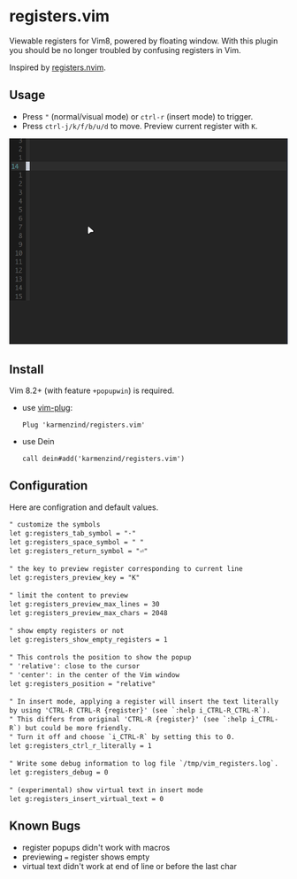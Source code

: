 # registers.vim

Viewable registers for Vim8, powered by floating window. With this plugin you should be no longer troubled by confusing registers in Vim.

Inspired by [registers.nvim](https://github.com/tversteeg/registers.nvim).

## Usage

- Press `"` (normal/visual mode) or `ctrl-r` (insert mode) to trigger.
- Press `ctrl-j/k/f/b/u/d` to move. Preview current register with `K`.

![](https://raw.githubusercontent.com/Karmenzind/i/master/registers.vim/registers-preview.gif)

## Install

Vim 8.2+ (with feature `+popupwin`) is required.

- use [vim-plug](https://github.com/junegunn/vim-plug):
    ```
    Plug 'karmenzind/registers.vim'
    ```
- use Dein
    ```
    call dein#add('karmenzind/registers.vim')
    ```

## Configuration

Here are configration and default values.

```vim
" customize the symbols
let g:registers_tab_symbol = "·"
let g:registers_space_symbol = " "
let g:registers_return_symbol = "⏎"

" the key to preview register corresponding to current line
let g:registers_preview_key = "K"

" limit the content to preview
let g:registers_preview_max_lines = 30
let g:registers_preview_max_chars = 2048

" show empty registers or not
let g:registers_show_empty_registers = 1

" This controls the position to show the popup
" 'relative': close to the cursor
" 'center': in the center of the Vim window
let g:registers_position = "relative"

" In insert mode, applying a register will insert the text literally by using 'CTRL-R CTRL-R {register}' (see `:help i_CTRL-R_CTRL-R`).
" This differs from original 'CTRL-R {register}' (see `:help i_CTRL-R`) but could be more friendly.
" Turn it off and choose `i_CTRL-R` by setting this to 0.
let g:registers_ctrl_r_literally = 1

" Write some debug information to log file `/tmp/vim_registers.log`.
let g:registers_debug = 0

" (experimental) show virtual text in insert mode
let g:registers_insert_virtual_text = 0
```

## Known Bugs

- register popups didn't work with macros
- previewing `=` register shows empty
- virtual text didn't work at end of line or before the last char
